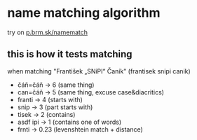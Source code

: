 # name matching algorithm
try on [p.brm.sk/namematch](http://p.brm.sk/namematch)

## this is how it tests matching
when matching "František „SNiPI“ Čaník" (frantisek snipi canik)
- čáň=čáň	-> 6 (same thing)
- can=čáň	-> 5 (same thing, excuse case&diacritics)
- franti	-> 4 (starts with)
- snip		-> 3 (part starts with)
- tisek	-> 2 (contains)
- asdf ipi	-> 1 (contains one of words)
- frnti	-> 0.23 (levenshtein match + distance)
